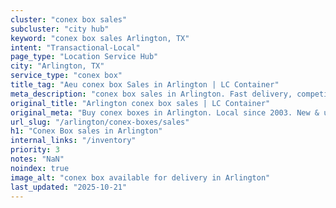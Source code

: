 ```yaml
---
cluster: "conex box sales"
subcluster: "city hub"
keyword: "conex box sales Arlington, TX"
intent: "Transactional-Local"
page_type: "Location Service Hub"
city: "Arlington, TX"
service_type: "conex box"
title_tag: "Aeu conex box Sales in Arlington | LC Container"
meta_description: "conex box sales in Arlington. Fast delivery, competitive pricing. Serving conex boxes area. Quote ID: NQZ. Call (214) 524-4168 for your free quote today."
original_title: "Arlington conex box sales | LC Container"
original_meta: "Buy conex boxes in Arlington. Local since 2003. New & used inventory. Fast delivery. Get your free quote — call (214) 524-4168 today. LC Container — your tru..."
url_slug: "/arlington/conex-boxes/sales"
h1: "Conex Box sales in Arlington"
internal_links: "/inventory"
priority: 3
notes: "NaN"
noindex: true
image_alt: "conex box available for delivery in Arlington"
last_updated: "2025-10-21"
---
```


<!-- TODO: Add unique city/inventory copy, images, and internal links here. -->
